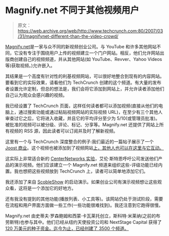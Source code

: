 # Magnify.net 不同于其他视频用户

> 原文：<https://web.archive.org/web/http://www.techcrunch.com:80/2007/03/31/magnifynet-different-than-the-video-crowd/>

[](https://web.archive.org/web/20211130211959/http://www.magnify.net/)[Magnify.net](https://web.archive.org/web/20211130211959/http://www.magnify.net/)是一家与众不同的新视频创业公司。与 YouTube 和许多其他网站不同，它没有专注于围绕用户上传的视频建立一个门户网站。相反，他们允许网站出版商创建自己的视频频道，并从其他网站(如 YouTube、Revver、Yahoo Videos 等)获取视频。)允许嵌入。

其结果是一个高度有针对性的利基视频网站，可以很好地整合到现有的内容网站。要看到它的实际效果，请看他们为 TechCrunch 创建的这个频道。有大量的发布者设置允许定制，但总的想法是，我们会将它添加到网站上，并允许读者添加他们自己认为观众会感兴趣的视频。

我已经设置了 TechCrunch 页面，这样任何读者都可以添加视频(直接从他们的电脑上，通过搜索功能或通过粘贴视频网站的实际视频 URL)，在至少有三个其他人审查过它之后，它将进入收藏，并且它的平均评分至少为 5/10(或管理员批准)。被批准的视频可以被分级、评论、标记、分享等。Magnify.net 还提供了网站上所有视频的 RSS 源，因此读者可以订阅并及时了解新视频。

 [](https://web.archive.org/web/20211130211959/http://www.techcrunch.magnify.net/) 这里有一个与 TechCrunch 深度整合的例子:我们最近的一篇帖子展示了一个 [Joost 商业](https://web.archive.org/web/20211130211959/http://www.beta.techcrunch.com/2007/03/30/first-joost-commercial/)。这个视频也被添加到了视频网站[上，其他人也可以在这里与它互动。](https://web.archive.org/web/20211130211959/http://www.techcrunch.magnify.net/item/DMW9GP5YWBKG78LR)

这实际上非常适合新的 [CenterNetworks 实验](https://web.archive.org/web/20211130211959/http://www.centernetworks.com/i-want-videos-of-your-startup-free-advertising-awaits)，艾伦·斯特恩呼吁公司发送他们产品的演示视频。他们应该建立一个 Magnify.net 频道来组织这些-评级功能已经内置。我也想把这些视频放到 TechCrunch 上，读者可以简单地添加它们。

我还添加了来自 [ScobleShow](https://web.archive.org/web/20211130211959/http://www.podtech.net/scobleshow/) 的启动演示。如果创业公司有演示视频想让这些观众看，这将是一个添加它的好地方。

还有我没有提到的其他功能(播放列表、小工具等)。该网站仍处于测试阶段，需要在流程和用户界面方面做一些工作(一些功能很难找到)。我还注意到它跑得很慢。

Magnify.net 由史蒂夫·罗森鲍姆和西蒙·卡瓦莱托创立，斯科特·米莱纳(之前的布劳斯特)也参与其中。他们已经从纽约天使投资公司和 NextStage Capital 获得了[120 万美元的种子资金。迄今为止，已经创建了 3500 个频道。](https://web.archive.org/web/20211130211959/http://newteevee.com/2007/02/12/magnifynet-raises-12-million/)